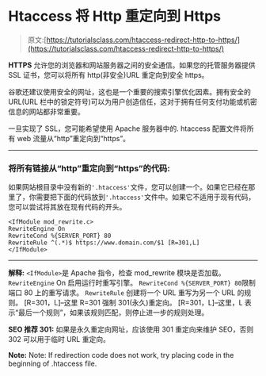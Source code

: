 # Htaccess 将 Http 重定向到 Https

> 原文:[https://tutorialsclass.com/htaccess-redirect-http-to-https/](https://tutorialsclass.com/htaccess-redirect-http-to-https/)

**HTTPS** 允许您的浏览器和网站服务器之间的安全通信。如果您的托管服务器提供 SSL 证书，您可以将所有 http(非安全)URL 重定向到安全 https。

谷歌还建议使用安全的网址，这也是一个重要的搜索引擎优化因素。拥有安全的 URL(URL 栏中的锁定符号)可以为用户创造信任，这对于拥有任何支付功能或机密信息的网站都非常重要。

一旦实现了 SSL，您可能希望使用 Apache 服务器中的. htaccess 配置文件将所有 web 流量从“http”重定向到“https”。

* * *

### 将所有链接从“http”重定向到“https”的代码:

如果网站根目录中没有新的`'.htaccess'`文件，您可以创建一个。如果它已经在那里了，你需要把下面的代码放到`'.htaccess'`文件中。如果它不适用于现有代码，您可以尝试将其放在现有代码的开头。

```
<IfModule mod_rewrite.c>
RewriteEngine On 
RewriteCond %{SERVER_PORT} 80 
RewriteRule ^(.*)$ https://www.domain.com/$1 [R=301,L]
</IfModule>
```

* * *

**解释:** `<IfModule>`是 Apache 指令，检查 mod_rewrite 模块是否加载。
`RewriteEngine` On 启用运行时重写引擎。
`RewriteCond %{SERVER_PORT} 80`限制端口 80 上的重写请求。
`RewriteRule` 创建将一个 URL 重写为另一个 URL 的规则。
[R=301，L]–这里 R=301 强制 301(永久)重定向。
[R=301，L]–这里，L 表示“最后一个规则”，如果该规则匹配，则停止进一步的规则处理。

**SEO 推荐 301:**
如果是永久重定向网址，应该使用 301 重定向来维护 SEO，否则 302 可以用于临时 URL 重定向。

**Note:** Note: If redirection code does not work, try placing code in the beginning of .htaccess file.